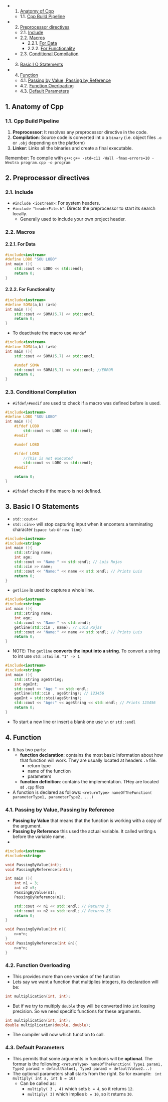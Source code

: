 <!-- vscode-markdown-toc -->
* 1. [Anatomy of Cpp](#AnatomyofCpp)
	* 1.1. [Cpp Build Pipeline](#CppBuildPipeline)
* 2. [Preprocessor directives](#Preprocessordirectives)
	* 2.1. [Include](#Include)
	* 2.2. [Macros](#Macros)
		* 2.2.1. [For Data](#ForData)
		* 2.2.2. [For Functionality](#ForFunctionality)
	* 2.3. [Conditional Compilation](#ConditionalCompilation)
* 3. [Basic I O Statements](#BasicIOStatements)
* 4. [Function](#Function)
	* 4.1. [Passing by Value, Passing by Reference](#PassingbyValuePassingbyReference)
	* 4.2. [Function Overloading](#FunctionOverloading)
	* 4.3. [Default Parameters](#DefaultParameters)

<!-- vscode-markdown-toc-config
	numbering=true
	autoSave=true
	/vscode-markdown-toc-config -->
<!-- /vscode-markdown-toc -->

##  1. <a name='AnatomyofCpp'></a>Anatomy of Cpp

###  1.1. <a name='CppBuildPipeline'></a>Cpp Build Pipeline
1. **Preprocessor**: It resolves any preprocessor directive in the code.
2. **Compilation**: Source code is converted int o a `binary` (i.e. object files `.o` or `.obj` depending on the platform)
3. **Linker**: Links all the binaries and create a final executable.

Remember: To compile with `g++`:
`g++ -std=c11 -Wall -fmax-errors=10 -Wextra program.cpp -o program`

##  2. <a name='Preprocessordirectives'></a>Preprocessor directives

###  2.1. <a name='Include'></a>Include
- `#include <iostream>`: For system headers.
- `#include "headerFile.h"`: Directs the preprocessor to start its search locally.
	- Generally used to include your own project header.

###  2.2. <a name='Macros'></a>Macros

####  2.2.1. <a name='ForData'></a>For Data

``` cpp
#include<iostream>
#define LOBO "SOU LOBO"
int main (){
    std::cout << LOBO << std::endl;
    return 0;
}
```

####  2.2.2. <a name='ForFunctionality'></a>For Functionality

``` cpp
#include<iostream>
#define SOMA(a,b) (a+b)
int main (){
    std::cout << SOMA(5,7) << std::endl;
    return 0;
}
```

- To deactivate the macro use `#undef `

``` cpp
#include<iostream>
#define SOMA(a,b) (a+b)
int main (){
    std::cout << SOMA(5,7) << std::endl;

    #undef SOMA
    std::cout << SOMA(5,7) << std::endl; //ERROR
    return 0;
}
```
###  2.3. <a name='ConditionalCompilation'></a>Conditional Compilation 
- `#ifdef/#endif` are used to check if a macro was defined before is used.

``` cpp
#include<iostream>
#define LOBO "SOU LOBO"
int main (){
    #ifdef LOBO
		std::cout << LOBO << std::endl;
	#endif

	#undef LOBO

	#ifdef LOBO
		//This is not executed
		std::cout << LOBO << std::endl;
	#endif

    return 0;
}
```

- `#ifndef` checks if the macro is not defined.

##  3. <a name='BasicIOStatements'></a>Basic I O Statements
- `std::cout<<` 
- `std::cin>>` will stop capturing input when it enconters a terminating character (`space tab` or `new line`)

``` cpp
#include<iostream>
#include<string>
int main (){
    std::string name;
    int age;
    std::cout << "Name " << std::endl; // Luis Rojas
    std::cin >> name;
    std::cout << "Name:" << name << std::endl; // Prints Luis
    return 0;
}
```

- `getline` is used to capture a whole line.
``` cpp
#include<iostream>
#include<string>
int main (){
    std::string name;
    int age;
    std::cout << "Name " << std::endl;
    getline(std::cin , name); // Luis Rojas
    std::cout << "Name:" << name << std::endl; // Prints Luis
    return 0;
}
```
-  NOTE: The `getline` **converts the input into a string**. To convert a string to int use `std::stoi` i.e. `"1" -> 1`
``` cpp
#include<iostream>
#include<string>
int main (){
    std::string ageString;
    int ageInt;
    std::cout << "Age " << std::endl;
    getline(std::cin , ageString); // 123456
	ageInt = std::stoi(ageString);
    std::cout << "Age:" << ageString << std::endl; // Prints 123456
    return 0;
}
```

- To start a new line or insert a blank one use `\n` or `std::endl`


##  4. <a name='Function'></a>Function
- It has two parts:
  - **function declaration**: contains the most basic information about how that function will work. They are usually located at headers `.h` file.
    - return type 
    - name of the function
    - parameters
  - **function definition**: contains the implementation. THey are located at `.cpp` files
- A function is declared as follows:
`<returnType> nameOfTheFunction( parameterType1, parameterType2, ...)` 

###  4.1. <a name='PassingbyValuePassingbyReference'></a>Passing by Value, Passing by Reference

- **Passing by Value** that means that the function is working with a copy of the argument.
- **Passing by Reference** this used the actual variable. It called writing `&` before the variable name.
- 
``` cpp
#include<iostream>
#include<string>

void PassingByValue(int);
void PassingByReference(int&);

int main (){
    int n1 = 3;
    int n2 =5;
    PassingByValue(n1);
    PassingByReference(n2);

    std::cout << n1 << std::endl; // Returns 3
    std::cout << n2 << std::endl; // Returns 25
    return 0;
}

void PassingByValue(int n){
    n=n*n;
}
void PassingByReference(int &n){
    n=n*n;
}
```

###  4.2. <a name='FunctionOverloading'></a>Function Overloading
- This provides more than one version of the function
- Lets say we want a function that multiplies integers, its declaration will be:
``` cpp
int multiplication(int, int);
```
- But if we try to multiply `double` they will be converted into `int` lossing precision. So we need specific functions for these arguments. 
``` cpp
int multiplication(int, int);
double multiplication(double, double);
```
- The compiler will now which function to call.

###  4.3. <a name='DefaultParameters'></a>Default Parameters
- This permits that some arguments in functions will be **optional**. The formar is the following:
`<returnType> nameOfTheFunction( Type1 param1, Type2 param2 = defaultValue1, Type3 param3 = defaultValue2...)` 
- The optional parameters shall starts from the right. So for example: ` int multiply( int a, int b = 10)`
  - Can be called as:
    - `multiply( 3 , 4)` which sets `b = 4`, so it returns `12`.
    - `multiply( 3)` which implies `b = 10`, so it returns `30`.

